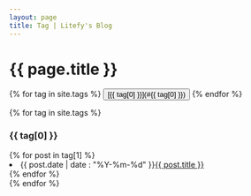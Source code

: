 ```yaml
---
layout: page
title: Tag | Litefy's Blog
---
```

{{ page.title }}
=
{% for tag in site.tags %} <button class="btn">[{{ tag[0] }}](#{{ tag[0] }})</button> {% endfor %}

{% for tag in site.tags %}
<div class="well">
<h3 id="{{ tag[0] }}">{{ tag[0] }}</h3>
{% for post in tag[1] %}
<li>{{ post.date | date : "%Y-%m-%d" }}<a href="{{ site.baseurl }}{{ post.url }}">{{ post.title }}</a></li>
{% endfor %}
</div>
{% endfor %}

